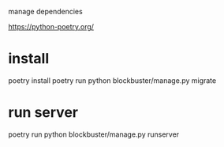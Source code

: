 manage dependencies

https://python-poetry.org/

# install
poetry install
poetry run python blockbuster/manage.py migrate

# run server
poetry run python blockbuster/manage.py runserver